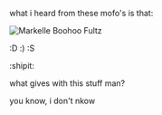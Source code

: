 what i heard from these mofo's is that:

![Markelle Boohoo Fultz](http://www.philly.com/resizer/pX0pw8OOtuwsiwTQ2-JEbnMAkEE=/1400x0/center/middle/arc-anglerfish-arc2-prod-pmn.s3.amazonaws.com/public/KI2TTQ5CK5HALK4VBVCFC4EHI4.jpg)

:D :) :S

:shipit:

what gives with this stuff man?

you know, i don't nkow